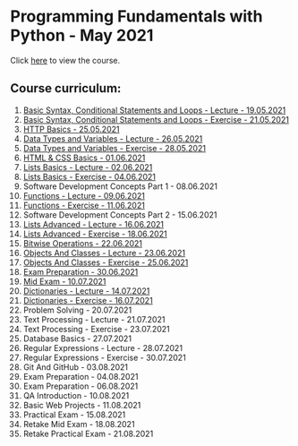 # Programming Fundamentals with Python - May 2021

Click [here](https://softuni.bg/trainings/3368/python-fundamentals-may-2021/internal) to view the course.

## Course curriculum:
1. [Basic Syntax, Conditional Statements and Loops - Lecture - 19.05.2021](https://github.com/kzborisov/softuni/tree/main/Programming%20Fundamentals%20With%20Python%20(May%202021)/01.Basic%20Syntax%2C%20Conditional%20Statements%20and%20Loops)
2. [Basic Syntax, Conditional Statements and Loops - Exercise - 21.05.2021](https://github.com/kzborisov/softuni/tree/main/Programming%20Fundamentals%20With%20Python%20(May%202021)/02.EXERCISE:%20BASIC%20SYNTAX%2C%20CONDITIONAL%20STATEMENTS%20AND%20LOOPS)
3. [HTTP Basics - 25.05.2021](https://github.com/kzborisov/softuni/tree/main/Programming%20Fundamentals%20With%20Python%20(May%202021)/03.%20Http%20Basics)
4. [Data Types and Variables - Lecture - 26.05.2021](https://github.com/kzborisov/softuni/tree/main/Programming%20Fundamentals%20With%20Python%20(May%202021)/04.%20Data%20Types%20and%20Variables)
5. [Data Types and Variables - Exercise - 28.05.2021](https://github.com/kzborisov/softuni/tree/main/Programming%20Fundamentals%20With%20Python%20(May%202021)/05.%20Exercise:%20Data%20Types%20and%20Variables)
6. [HTML & CSS Basics - 01.06.2021](https://github.com/kzborisov/softuni/tree/main/Programming%20Fundamentals%20With%20Python%20(May%202021)/06.%20HTML%20and%20CSS%20basics)
7. [Lists Basics - Lecture - 02.06.2021](https://github.com/kzborisov/softuni/tree/main/Programming%20Fundamentals%20With%20Python%20(May%202021)/07.%20Lists%20Basics)
8. [Lists Basics - Exercise - 04.06.2021](https://github.com/kzborisov/softuni/tree/main/Programming%20Fundamentals%20With%20Python%20(May%202021)/08.%20Exercise:%20Lists%20Basics)
9. Software Development Concepts Part 1 - 08.06.2021
10. [Functions - Lecture - 09.06.2021](https://github.com/kzborisov/softuni/tree/main/Programming%20Fundamentals%20With%20Python%20(May%202021)/10.%20Functions)
11. [Functions - Exercise - 11.06.2021](https://github.com/kzborisov/softuni/tree/main/Programming%20Fundamentals%20With%20Python%20(May%202021)/11.%20Exercise:%20Functions)
12. Software Development Concepts Part 2 - 15.06.2021
13. [Lists Advanced - Lecture - 16.06.2021](https://github.com/kzborisov/softuni/tree/main/Programming%20Fundamentals%20With%20Python%20(May%202021)/13.%20Lists%20Advanced)
14. [Lists Advanced - Exercise - 18.06.2021](https://github.com/kzborisov/softuni/tree/main/Programming%20Fundamentals%20With%20Python%20(May%202021)/14.%20Exercise:%20List%20Advanced)
15. [Bitwise Operations - 22.06.2021](https://github.com/kzborisov/softuni/tree/main/Programming%20Fundamentals%20With%20Python%20(May%202021)/15.%20Bitwise%20Operations)
16. [Objects And Classes - Lecture - 23.06.2021](https://github.com/kzborisov/softuni/tree/main/Programming%20Fundamentals%20With%20Python%20(May%202021)/16.%20Objects%20and%20Classes)
17. [Objects And Classes - Exercise - 25.06.2021](https://github.com/kzborisov/softuni/tree/main/Programming%20Fundamentals%20With%20Python%20(May%202021)/17.%20Exercise:%20Objects%20and%20Classes)
18. [Exam Preparation - 30.06.2021](https://github.com/kzborisov/softuni/tree/main/Programming%20Fundamentals%20With%20Python%20(May%202021)/18.%20Mid%20Exam%20Preparation/)
19. [Mid Exam - 10.07.2021](https://github.com/kzborisov/softuni/tree/main/Programming%20Fundamentals%20With%20Python%20(May%202021)/19.%20Mid%20Exam)
20. [Dictionaries  - Lecture - 14.07.2021](https://github.com/kzborisov/softuni/tree/main/Programming%20Fundamentals%20With%20Python%20(May%202021)/20.%20Dictionaries)
21. [Dictionaries - Exercise - 16.07.2021](https://github.com/kzborisov/softuni/tree/main/Programming%20Fundamentals%20With%20Python%20(May%202021)/21.%20Exercise%20-%20Dictionaries)
22. Problem Solving - 20.07.2021
23. Text Processing - Lecture - 21.07.2021
24. Text Processing - Exercise - 23.07.2021
25. Database Basics - 27.07.2021
26. Regular Expressions - Lecture - 28.07.2021
27. Regular Expressions - Exercise - 30.07.2021
28. Git And GitHub - 03.08.2021
29. Exam Preparation - 04.08.2021
30. Exam Preparation - 06.08.2021
31. QA Introduction - 10.08.2021
32. Basic Web Projects - 11.08.2021
33. Practical Exam - 15.08.2021
34. Retake Mid Exam - 18.08.2021
35. Retake Practical Exam - 21.08.2021